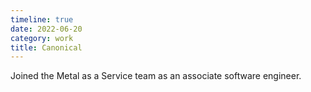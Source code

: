 ```yaml
---
timeline: true
date: 2022-06-20
category: work
title: Canonical
---
```


Joined the Metal as a Service team as an associate software engineer.
